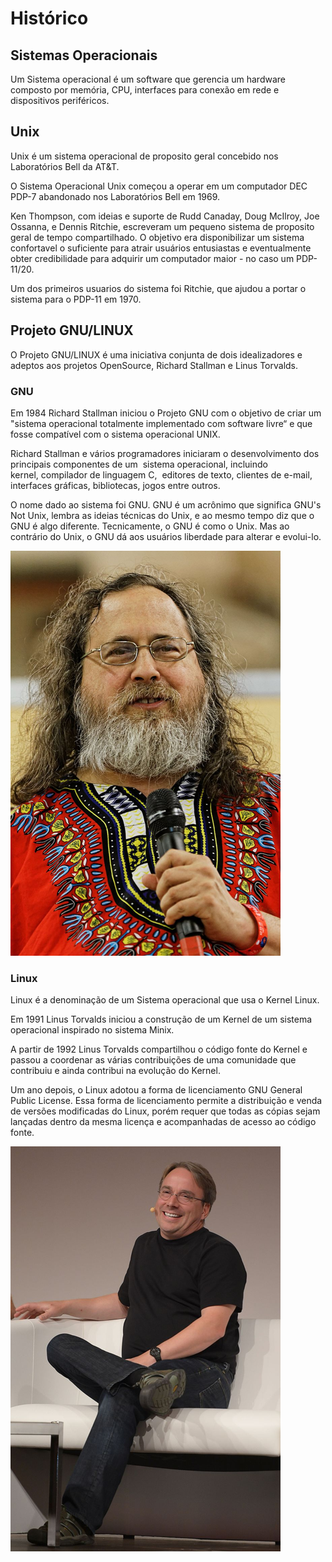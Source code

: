 # Histórico #

## Sistemas Operacionais ##
>
Um Sistema operacional é um software que gerencia um hardware composto por memória, CPU, interfaces para conexão em 
rede e dispositivos periféricos.
>

## Unix ##
>
Unix é um sistema operacional de proposito geral concebido nos Laboratórios Bell da AT&T.
>
>
O Sistema Operacional Unix começou a operar em um computador DEC PDP-7 abandonado 
nos Laboratórios Bell em 1969.  
>
>
Ken Thompson, com ideias e suporte de Rudd Canaday, Doug McIlroy, Joe Ossanna, e Dennis Ritchie, escreveram 
um pequeno sistema de proposito geral de tempo compartilhado. O objetivo era disponibilizar um sistema confortavel 
o suficiente para atrair usuários entusiastas e eventualmente obter credibilidade para adquirir um computador maior - no caso 
um PDP-11/20. 
>
> 
Um dos primeiros usuarios do sistema foi Ritchie, que ajudou a portar o sistema para o PDP-11 em 1970. 
>
>

>


## Projeto GNU/LINUX ##
>
O Projeto GNU/LINUX é uma iniciativa conjunta de dois idealizadores e adeptos aos projetos OpenSource, Richard Stallman e Linus Torvalds.
>

### GNU ###
>
Em 1984 Richard Stallman iniciou o Projeto GNU com o objetivo de criar um "sistema operacional totalmente 
implementado com software livre“ e que fosse compatível com o sistema operacional UNIX.
>
> 
Richard Stallman e vários programadores iniciaram o desenvolvimento dos principais componentes de um 
sistema operacional, incluindo kernel, compilador de linguagem C,  editores de texto,  clientes de e-mail, 
interfaces gráficas, bibliotecas, jogos entre outros.
>

>
O nome dado ao sistema foi GNU. GNU é um acrônimo que significa GNU's Not Unix, lembra as ideias técnicas 
do Unix, e ao mesmo tempo diz que o GNU é algo diferente. 
Tecnicamente, o GNU é como o Unix. Mas ao contrário do Unix, o GNU dá aos usuários liberdade para alterar 
e evolui-lo.
>
 
![Richard Stalman em 2014.](/99-figuras/richard_stalman.png "Richard Stalman em 2014.")

### Linux ###
>
Linux é a denominação de um Sistema operacional que usa o Kernel Linux. 
>
>
Em 1991 Linus Torvalds iniciou a construção de um Kernel de um sistema operacional inspirado 
no sistema Minix.  
>

>
A partir de 1992 Linus Torvalds compartilhou o código fonte do Kernel e passou a coordenar as 
várias contribuições de uma comunidade que contribuiu e ainda contribui na evolução do Kernel.   
>

>
Um ano depois, o Linux adotou a forma de licenciamento GNU General Public License. Essa forma de 
licenciamento permite a distribuição e venda de versões modificadas do Linux, porém requer que 
todas as cópias sejam lançadas dentro da mesma licença e acompanhadas de acesso ao código fonte.
>

![Linus Torvalds em 2014.](/99-figuras/linus_torvalds.png "Linus Torvalds em 2014.")